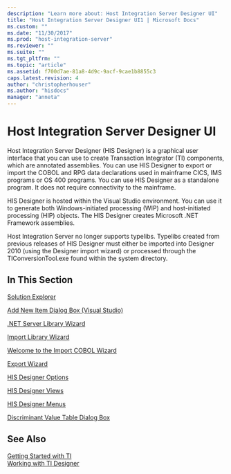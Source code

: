 ```yaml
---
description: "Learn more about: Host Integration Server Designer UI"
title: "Host Integration Server Designer UI1 | Microsoft Docs"
ms.custom: ""
ms.date: "11/30/2017"
ms.prod: "host-integration-server"
ms.reviewer: ""
ms.suite: ""
ms.tgt_pltfrm: ""
ms.topic: "article"
ms.assetid: f700d7ae-81a8-4d9c-9acf-9cae1b8855c3
caps.latest.revision: 4
author: "christopherhouser"
ms.author: "hisdocs"
manager: "anneta"
---
```

# Host Integration Server Designer UI
Host Integration Server Designer (HIS Designer) is a graphical user interface that you can use to create Transaction Integrator (TI) components, which are annotated assemblies. You can use HIS Designer to export or import the COBOL and RPG data declarations used in mainframe CICS, IMS programs or OS 400 programs. You can use HIS Designer as a standalone program. It does not require connectivity to the mainframe.  
  
 HIS Designer is hosted within the Visual Studio environment. You can use it to generate both Windows-initiated processing (WIP) and host-initiated processing (HIP) objects. The HIS Designer creates Microsoft .NET Framework assemblies.  
  
 Host Integration Server no longer supports typelibs. Typelibs created from previous releases of HIS Designer must either be imported into Designer 2010 (using the Designer import wizard)  or processed through the TIConversionTool.exe found within the system directory.  
  
## In This Section  
 [Solution Explorer](../core/solution-explorer1.md)  
  
 [Add New Item Dialog Box (Visual Studio)](../core/add-new-item-dialog-box-visual-studio-1.md)  
  
 [.NET Server Library Wizard](../core/net-server-library-wizard2.md)  
  
 [Import Library Wizard](../core/import-library-wizard1.md)  
  
 [Welcome to the Import COBOL Wizard](../core/welcome-to-the-import-cobol-wizard1.md)  
  
 [Export Wizard](../core/export-wizard2.md)  
  
 [HIS Designer Options](../core/his-designer-options1.md)  
  
 [HIS Designer Views](../core/his-designer-views1.md)  
  
 [HIS Designer Menus](../core/his-designer-menus1.md)  
  
 [Discriminant Value Table Dialog Box](../core/discriminant-value-table-dialog-box1.md)  
  
## See Also  
 [Getting Started with TI](../core/getting-started-with-ti1.md)   
 [Working with TI Designer](../core/working-with-ti-designer1.md)
